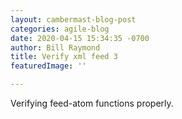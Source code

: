```yaml
---
layout: cambermast-blog-post
categories: agile-blog
date: 2020-04-15 15:34:35 -0700
author: Bill Raymond
title: Verify xml feed 3
featuredImage: ''

---
```

Verifying feed-atom functions properly.
